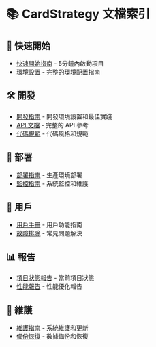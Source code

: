 # 📚 CardStrategy 文檔索引

## 🚀 快速開始
- [快速開始指南](QUICK_START.md) - 5分鐘內啟動項目
- [環境設置](SETUP_GUIDE.md) - 完整的環境配置指南

## 🛠️ 開發
- [開發指南](DEVELOPER_GUIDE.md) - 開發環境設置和最佳實踐
- [API 文檔](API_DOCUMENTATION.md) - 完整的 API 參考
- [代碼規範](CODE_STANDARDS.md) - 代碼風格和規範

## 🚀 部署
- [部署指南](DEPLOYMENT_GUIDE.md) - 生產環境部署
- [監控指南](MONITORING_GUIDE.md) - 系統監控和維護

## 👥 用戶
- [用戶手冊](USER_MANUAL.md) - 用戶功能指南
- [故障排除](TROUBLESHOOTING.md) - 常見問題解決

## 📊 報告
- [項目狀態報告](PROJECT_STATUS.md) - 當前項目狀態
- [性能報告](PERFORMANCE_REPORT.md) - 性能優化報告

## 🔧 維護
- [維護指南](MAINTENANCE_GUIDE.md) - 系統維護和更新
- [備份恢復](BACKUP_RESTORE.md) - 數據備份和恢復
